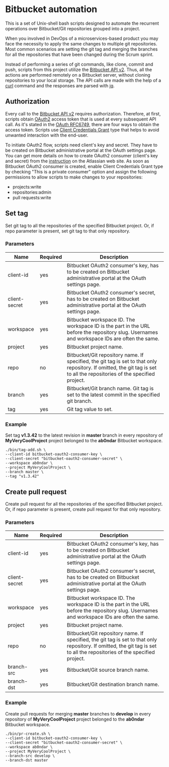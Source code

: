 # Bitbucket automation

This is a set of Unix-shell bash scripts designed to automate the recurrent operations 
over Bitbucket/Git repositories grouped into a project.   

When you involved in DevOps of a microservices-based product you may face the necessity to apply the same changes to multiple git repositories. 
Most common scenarios are setting the git tag and merging the branches for all the repositories that have been changed during the Scrum sprint.    
 
Instead of performing a series of git commands, like clone, commit and push, 
scripts from this project utilize the [Bitbucket API v2](https://developer.atlassian.com/bitbucket/api/2/reference/).
Thus, all the actions are performed remotely on a Bitbucket server, without cloning repositories to your local storage. 
The API calls are made with the help of a [curl](https://en.wikipedia.org/wiki/CURL) command and 
the responses are parsed with [jq](https://stedolan.github.io/jq/).  

## Authorization

Every call to the [Bitbucket API v2](https://developer.atlassian.com/bitbucket/api/2/reference/) requires authorization.
Therefore, at first, scripts obtain [OAuth2](https://developer.atlassian.com/cloud/bitbucket/oauth-2/) access token that is used at every subsequent API call.
As it's stated in the [OAuth RFC6749](https://tools.ietf.org/html/rfc6749#section-4), there are four ways to obtain the access token. 
Scripts use [Client Credentials Grant](https://tools.ietf.org/html/rfc6749#section-4.4) type that helps to avoid unwanted interaction with the end-user.  
  
To initiate OAuth2 flow, scripts need client's key and secret.
They have to be created on Bitbucket administrative portal at the OAuth settings page. 
You can get more details on how to create OAuth2 consumer (client's key and secret) from the 
[instruction](https://confluence.atlassian.com/bitbucket/oauth-on-bitbucket-cloud-238027431.html) on the Atlassian web site.
As soon as Bitbucket OAuth2 consumer is created, enable Client Credentials Grant type by checking "This is a private consumer" option and
assign the following permissions to allow scripts to make changes to your repositories:  
 * projects:write  
 * repositories:admin  
 * pull requests:write  

## Set tag

Set git tag to all the repositories of the specified Bitbucket project. 
Or, if repo parameter is present, set git tag to that only repository.

### Parameters
| Name            | Required | Description |
| --------------- | -------- | ------------- |
| client-id       | yes      | Bitbucket OAuth2 consumer's key, has to be created on Bitbucket administrative portal at the OAuth settings page. |
| client-secret   | yes      | Bitbucket OAuth2 consumer's secret, has to be created on Bitbucket administrative portal at the OAuth settings page. |
| workspace       | yes      | Bitbucket workspace ID. The workspace ID is the part in the URL before the repository slug. Usernames and workspace IDs are often the same. |
| project         | yes      | Bitbucket project name.  |
| repo            | no       | Bitbucket/Git repository name. If specified, the git tag is set to that only repository. If omitted, the git tag is set to all the repositories of the specified project. |
| branch          | yes      | Bitbucket/Git branch name. Git tag is set to the latest commit in the specified git branch. |
| tag             | yes      | Git tag value to set.  |
  
### Example
Set tag **v1.3.42** to the latest revision in **master** branch in every repository 
of **MyVeryCoolProject** project belonged to the **ab0ndar** Bitbucket workspace.   
```
./bin/tag-add.sh \  
--client-id bitbucket-oauth2-consumer-key \  
--client-secret "bitbucket-oauth2-consumer-secret" \
--workspace ab0ndar \  
--project MyVeryCoolProject \    
--branch master \  
--tag "v1.3.42"
``` 
 
## Create pull request

Create pull request for all the repositories of the specified Bitbucket project. 
Or, if repo parameter is present, create pull request for that only repository.

### Parameters
| Name            | Required | Description |
| --------------- | -------- | ------------- |
| client-id       | yes      | Bitbucket OAuth2 consumer's key, has to be created on Bitbucket administrative portal at the OAuth settings page. |
| client-secret   | yes      | Bitbucket OAuth2 consumer's secret, has to be created on Bitbucket administrative portal at the OAuth settings page. |
| workspace       | yes      | Bitbucket workspace ID. The workspace ID is the part in the URL before the repository slug. Usernames and workspace IDs are often the same. |
| project         | yes      | Bitbucket project name.  |
| repo            | no       | Bitbucket/Git repository name. If specified, the git tag is set to that only repository. If omitted, the git tag is set to all the repositories of the specified project. |
| branch-src      | yes      | Bitbucket/Git source branch name.  |
| branch-dst      | yes      | Bitbucket/Git destination branch name.  |
  
### Example
Create pull requests for merging **master** branches to **develop** in every repository 
of **MyVeryCoolProject** project belonged to the **ab0ndar** Bitbucket workspace.   
```
./bin/pr-create.sh \  
--client-id bitbucket-oauth2-consumer-key \  
--client-secret "bitbucket-oauth2-consumer-secret" \
--workspace ab0ndar \  
--project MyVeryCoolProject \    
--branch-src develop \  
--branch-dst master
```  
